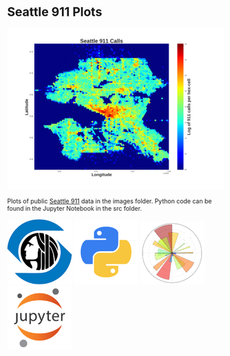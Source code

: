 # Seattle 911 Plots

<img src="images/seattle_911_hexlog.png" width="800">

Plots of public [Seattle 911](https://data.seattle.gov/Public-Safety/Seattle-Police-Department-911-Incident-Response/3k2p-39jp/data) data in the images folder.  Python code can be found in the Jupyter Notebook in the src folder.
<br/>
<br/>
<img src="images/logos/seattle.png" width="150">
<img src="images/logos/python.png" width="150">
<img src="images/logos/matplotlib.png" width="150">
<img src="images/logos/jupyter.png" width="150">
